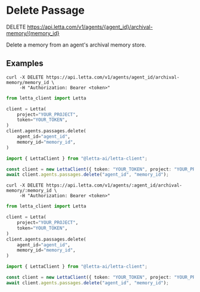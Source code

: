 # Delete Passage

DELETE https://api.letta.com/v1/agents/{agent_id}/archival-memory/{memory_id}

Delete a memory from an agent's archival memory store.

## Examples

```shell
curl -X DELETE https://api.letta.com/v1/agents/agent_id/archival-memory/memory_id \
     -H "Authorization: Bearer <token>"
```

```python
from letta_client import Letta

client = Letta(
    project="YOUR_PROJECT",
    token="YOUR_TOKEN",
)
client.agents.passages.delete(
    agent_id="agent_id",
    memory_id="memory_id",
)

```

```typescript
import { LettaClient } from "@letta-ai/letta-client";

const client = new LettaClient({ token: "YOUR_TOKEN", project: "YOUR_PROJECT" });
await client.agents.passages.delete("agent_id", "memory_id");

```

```shell
curl -X DELETE https://api.letta.com/v1/agents/:agent_id/archival-memory/:memory_id \
     -H "Authorization: Bearer <token>"
```

```python
from letta_client import Letta

client = Letta(
    project="YOUR_PROJECT",
    token="YOUR_TOKEN",
)
client.agents.passages.delete(
    agent_id="agent_id",
    memory_id="memory_id",
)

```

```typescript
import { LettaClient } from "@letta-ai/letta-client";

const client = new LettaClient({ token: "YOUR_TOKEN", project: "YOUR_PROJECT" });
await client.agents.passages.delete("agent_id", "memory_id");

```